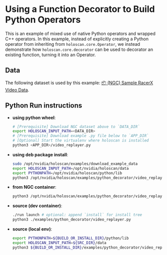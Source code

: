 # Using a Function Decorator to Build Python Operators 

This is an example of mixed use of native Python operators and wrapped C++ operators. In this example, instead of explicitly creating a Python operator from inheriting from `holoscan.core.Operator`, we instead demonstrate how `holoscan.core.decorator` can be used to decorator an existing function, turning it into an Operator.

## Data

The following dataset is used by this example:
[📦️ (NGC) Sample RacerX Video Data](https://catalog.ngc.nvidia.com/orgs/nvidia/teams/clara-holoscan/resources/holoscan_racerx_video/files?version=20231009).

## Python Run instructions

* **using python wheel**:
  ```bash
  # [Prerequisite] Download NGC dataset above to `DATA_DIR`
  export HOLOSCAN_INPUT_PATH=<DATA_DIR>
  # [Prerequisite] Download example .py file below to `APP_DIR`
  # [Optional] Start the virtualenv where holoscan is installed
  python3 <APP_DIR>/video_replayer.py
  ```
* **using deb package install**:
  ```bash
  sudo /opt/nvidia/holoscan/examples/download_example_data
  export HOLOSCAN_INPUT_PATH=/opt/nvidia/holoscan/data
  export PYTHONPATH=/opt/nvidia/holoscan/python/lib
  python3 /opt/nvidia/holoscan/examples/python_decorator/video_replayer.py
  ```
* **from NGC container**:
  ```bash
  python3 /opt/nvidia/holoscan/examples/python_decorator/video_replayer.py
  ```
* **source (dev container)**:
  ```bash
  ./run launch # optional: append `install` for install tree
  python3 ./examples/python_decorator/video_replayer.py
  ```
* **source (local env)**:
  ```bash
  export PYTHONPATH=${BUILD_OR_INSTALL_DIR}/python/lib
  export HOLOSCAN_INPUT_PATH=${SRC_DIR}/data
  python3 ${BUILD_OR_INSTALL_DIR}/examples/python_decorator/video_replayer.py
  ```

